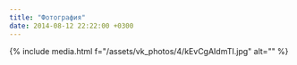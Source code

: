 ```yaml
---
title: "Фотография"
date: 2014-08-12 22:22:00 +0300
---
```



{% include media.html f="/assets/vk_photos/4/kEvCgAIdmTI.jpg" alt="" %}
